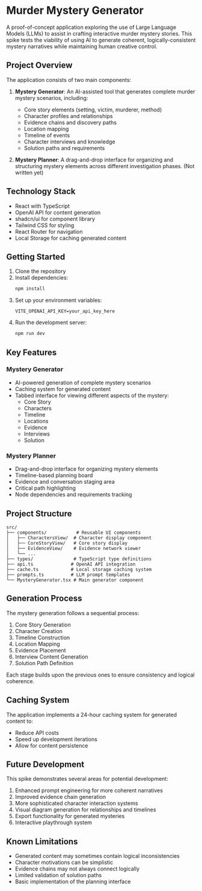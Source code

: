 # Murder Mystery Generator

A proof-of-concept application exploring the use of Large Language Models (LLMs) to assist in crafting interactive murder mystery stories. This spike tests the viability of using AI to generate coherent, logically-consistent mystery narratives while maintaining human creative control.

## Project Overview

The application consists of two main components:

1. **Mystery Generator**: An AI-assisted tool that generates complete murder mystery scenarios, including:

   - Core story elements (setting, victim, murderer, method)
   - Character profiles and relationships
   - Evidence chains and discovery paths
   - Location mapping
   - Timeline of events
   - Character interviews and knowledge
   - Solution paths and requirements

2. **Mystery Planner**: A drag-and-drop interface for organizing and structuring mystery elements across different investigation phases. (Not written yet)

## Technology Stack

- React with TypeScript
- OpenAI API for content generation
- shadcn/ui for component library
- Tailwind CSS for styling
- React Router for navigation
- Local Storage for caching generated content

## Getting Started

1. Clone the repository
2. Install dependencies:
   ```bash
   npm install
   ```
3. Set up your environment variables:
   ```
   VITE_OPENAI_API_KEY=your_api_key_here
   ```
4. Run the development server:
   ```bash
   npm run dev
   ```

## Key Features

### Mystery Generator

- AI-powered generation of complete mystery scenarios
- Caching system for generated content
- Tabbed interface for viewing different aspects of the mystery:
  - Core Story
  - Characters
  - Timeline
  - Locations
  - Evidence
  - Interviews
  - Solution

### Mystery Planner

- Drag-and-drop interface for organizing mystery elements
- Timeline-based planning board
- Evidence and conversation staging area
- Critical path highlighting
- Node dependencies and requirements tracking

## Project Structure

```
src/
├── components/           # Reusable UI components
│   ├── CharactersView/  # Character display component
│   ├── CoreStoryView/   # Core story display
│   ├── EvidenceView/    # Evidence network viewer
│   └── ...
├── types/               # TypeScript type definitions
├── api.ts              # OpenAI API integration
├── cache.ts            # Local storage caching system
├── prompts.ts          # LLM prompt templates
└── MysteryGenerator.tsx # Main generator component
```

## Generation Process

The mystery generation follows a sequential process:

1. Core Story Generation
2. Character Creation
3. Timeline Construction
4. Location Mapping
5. Evidence Placement
6. Interview Content Generation
7. Solution Path Definition

Each stage builds upon the previous ones to ensure consistency and logical coherence.

## Caching System

The application implements a 24-hour caching system for generated content to:

- Reduce API costs
- Speed up development iterations
- Allow for content persistence

## Future Development

This spike demonstrates several areas for potential development:

1. Enhanced prompt engineering for more coherent narratives
2. Improved evidence chain generation
3. More sophisticated character interaction systems
4. Visual diagram generation for relationships and timelines
5. Export functionality for generated mysteries
6. Interactive playthrough system

## Known Limitations

- Generated content may sometimes contain logical inconsistencies
- Character motivations can be simplistic
- Evidence chains may not always connect logically
- Limited validation of solution paths
- Basic implementation of the planning interface
